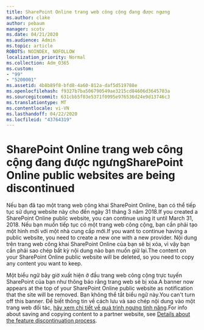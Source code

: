 ```yaml
---
title: SharePoint Online trang web công cộng đang được ngưng
ms.author: clake
author: pebaum
manager: scotv
ms.date: 04/21/2020
ms.audience: Admin
ms.topic: article
ROBOTS: NOINDEX, NOFOLLOW
localization_priority: Normal
ms.collection: Adm_O365
ms.custom:
- "99"
- "5200001"
ms.assetid: 4b8b89f8-bfd8-4a60-812a-daf5d519788e
ms.openlocfilehash: f9327b7ba506790549ae3215cd84606d3645703a
ms.sourcegitcommit: 631cbb5f03e5371f0995e976536d24e9d13746c3
ms.translationtype: MT
ms.contentlocale: vi-VN
ms.lasthandoff: 04/22/2020
ms.locfileid: "43764319"
---
```

# <a name="sharepoint-online-public-websites-are-being-discontinued"></a><span data-ttu-id="a6549-102">SharePoint Online trang web công cộng đang được ngưng</span><span class="sxs-lookup"><span data-stu-id="a6549-102">SharePoint Online public websites are being discontinued</span></span>

<span data-ttu-id="a6549-103">Nếu bạn đã tạo một trang web công khai SharePoint Online, bạn có thể tiếp tục sử dụng website này cho đến ngày 31 tháng 3 năm 2018.</span><span class="sxs-lookup"><span data-stu-id="a6549-103">If you created a SharePoint Online public website, you can continue using it until March 31, 2018.</span></span> <span data-ttu-id="a6549-104">Nếu bạn muốn tiếp tục có một trang web công cộng, bạn cần phải tạo một hình mới với một nhà cung cấp mới.</span><span class="sxs-lookup"><span data-stu-id="a6549-104">If you want to continue having a public website, you need to create a new one with a new provider.</span></span> <span data-ttu-id="a6549-105">Nội dung trên trang web công khai SharePoint Online của bạn sẽ bị xóa, vì vậy bạn cần phải sao chép bất kỳ nội dung nào bạn muốn giữ lại.</span><span class="sxs-lookup"><span data-stu-id="a6549-105">The content on your SharePoint Online public website will be deleted, so you need to copy any content you want to keep.</span></span>
  
<span data-ttu-id="a6549-106">Một biểu ngữ bây giờ xuất hiện ở đầu trang web công cộng trực tuyến SharePoint của bạn như thông báo rằng trang web sẽ bị xóa.</span><span class="sxs-lookup"><span data-stu-id="a6549-106">A banner now appears at the top of your SharePoint Online public website as notification that the site will be removed.</span></span> <span data-ttu-id="a6549-107">Bạn không thể tắt biểu ngữ này.</span><span class="sxs-lookup"><span data-stu-id="a6549-107">You can't turn off this banner.</span></span> <span data-ttu-id="a6549-108">Để biết thông tin về cách lưu và sao chép nội dung vào một trang web đối tác, [hãy xem chi tiết về quá trình ngưng tính năng](https://go.microsoft.com/fwlink/?linkid=866980).</span><span class="sxs-lookup"><span data-stu-id="a6549-108">For info about saving and copying content to a partner website, see [Details about the feature discontinuation process](https://go.microsoft.com/fwlink/?linkid=866980).</span></span>
  